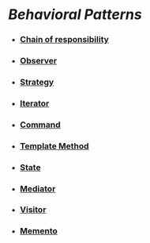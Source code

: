 # ***Behavioral Patterns***

- ### [Chain of responsibility](http://git.ashwanik.in/practical-design-patterns/#2)
- ### [Observer](http://git.ashwanik.in/practical-design-patterns/#4)
- ### [Strategy](http://git.ashwanik.in/practical-design-patterns/#8)
- ### [Iterator](http://git.ashwanik.in/practical-design-patterns/#6)
- ### [Command](http://git.ashwanik.in/practical-design-patterns/#26)
- ### [Template Method](http://git.ashwanik.in/practical-design-patterns/#27)
- ### [State](http://git.ashwanik.in/practical-design-patterns/#28)
- ### [Mediator](http://git.ashwanik.in/practical-design-patterns/#29)
- ### [Visitor](http://git.ashwanik.in/practical-design-patterns/#30)
- ### [Memento](http://git.ashwanik.in/practical-design-patterns/#31)
